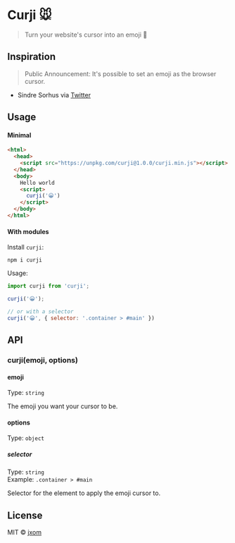 # Curji 🐭

> Turn your website's cursor into an emoji 🙊

## Inspiration

> Public Announcement: It's possible to set an emoji as the browser cursor.
- Sindre Sorhus via [Twitter](https://twitter.com/sindresorhus/status/955878567723847680)

## Usage

#### Minimal

```html
<html>
  <head>
    <script src="https://unpkg.com/curji@1.0.0/curji.min.js"></script>
  </head>
  <body>
    Hello world
    <script>
      curji('😀')
    </script>
  </body>
</html>
```

#### With modules

Install `curji`:

```
npm i curji
```

Usage:

```javascript
import curji from 'curji';

curji('😀');

// or with a selector
curji('😀', { selector: '.container > #main' })
```

## API

### curji(emoji, options)

#### emoji

Type: `string`

The emoji you want your cursor to be.

#### options

Type: `object`

##### selector

Type: `string`<br/>
Example: `.container > #main`

Selector for the element to apply the emoji cursor to.

## License

MIT © [jxom](http://jxom.io)
